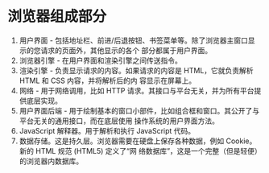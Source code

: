 # 浏览器组成部分

1. ⽤户界⾯ - 包括地址栏、前进/后退按钮、书签菜单等。除了浏览器主窗⼝显示的您请求的⻚⾯外，其他显示的各个 部分都属于⽤户界⾯。 
2. 浏览器引擎 - 在⽤户界⾯和渲染引擎之间传送指令。 
3. 渲染引擎 - 负责显示请求的内容。如果请求的内容是 HTML，它就负责解析 HTML 和 CSS 内容，并将解析后的内 容显示在屏幕上。 
4. ⽹络 - ⽤于⽹络调⽤，⽐如 HTTP 请求。其接⼝与平台⽆关，并为所有平台提供底层实现。 
5. ⽤户界⾯后端 - ⽤于绘制基本的窗⼝⼩部件，⽐如组合框和窗⼝。其公开了与平台⽆关的通⽤接⼝，⽽在底层使⽤ 操作系统的⽤户界⾯⽅法。 
6. JavaScript 解释器。⽤于解析和执⾏ JavaScript 代码。 
7. 数据存储。这是持久层。浏览器需要在硬盘上保存各种数据，例如 Cookie。新的 HTML 规范 (HTML5) 定义了“⽹ 络数据库”，这是⼀个完整（但是轻便）的浏览器内数据库。



